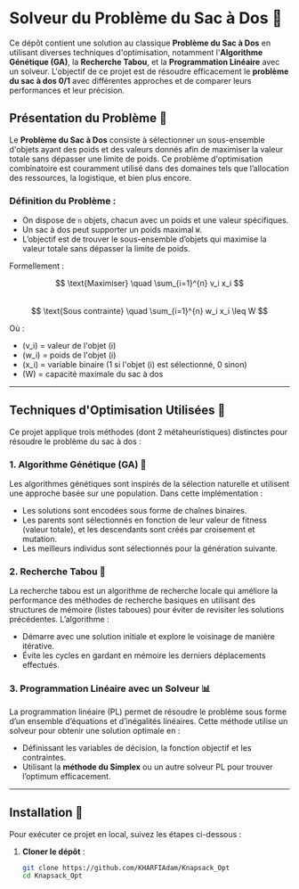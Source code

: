 # Solveur du Problème du Sac à Dos 🚀

Ce dépôt contient une solution au classique **Problème du Sac à Dos** en utilisant diverses techniques d'optimisation, notamment l'**Algorithme Génétique (GA)**, la **Recherche Tabou**, et la **Programmation Linéaire** avec un solveur. L'objectif de ce projet est de résoudre efficacement le **problème du sac à dos 0/1** avec différentes approches et de comparer leurs performances et leur précision.

## Présentation du Problème 🎒

Le **Problème du Sac à Dos** consiste à sélectionner un sous-ensemble d'objets ayant des poids et des valeurs donnés afin de maximiser la valeur totale sans dépasser une limite de poids. Ce problème d'optimisation combinatoire est couramment utilisé dans des domaines tels que l’allocation des ressources, la logistique, et bien plus encore.

### Définition du Problème :
- On dispose de `n` objets, chacun avec un poids et une valeur spécifiques.
- Un sac à dos peut supporter un poids maximal `W`.
- L’objectif est de trouver le sous-ensemble d’objets qui maximise la valeur totale sans dépasser la limite de poids.

Formellement :

$$ \text{Maximiser} \quad \sum_{i=1}^{n} v_i x_i $$  
$$ \text{Sous contrainte} \quad \sum_{i=1}^{n} w_i x_i \leq W $$  

Où :
- \(v_i\) = valeur de l'objet \(i\)
- \(w_i\) = poids de l'objet \(i\)
- \(x_i\) = variable binaire (1 si l'objet \(i\) est sélectionné, 0 sinon)
- \(W\) = capacité maximale du sac à dos

---

## Techniques d'Optimisation Utilisées 🧠

Ce projet applique trois méthodes (dont 2 métaheuristiques) distinctes pour résoudre le problème du sac à dos :

### 1. **Algorithme Génétique (GA)** 🧬

Les algorithmes génétiques sont inspirés de la sélection naturelle et utilisent une approche basée sur une population. Dans cette implémentation :
- Les solutions sont encodées sous forme de chaînes binaires.
- Les parents sont sélectionnés en fonction de leur valeur de fitness (valeur totale), et les descendants sont créés par croisement et mutation.
- Les meilleurs individus sont sélectionnés pour la génération suivante.

### 2. **Recherche Tabou** 🔄

La recherche tabou est un algorithme de recherche locale qui améliore la performance des méthodes de recherche basiques en utilisant des structures de mémoire (listes taboues) pour éviter de revisiter les solutions précédentes. L’algorithme :
- Démarre avec une solution initiale et explore le voisinage de manière itérative.
- Évite les cycles en gardant en mémoire les derniers déplacements effectués.

### 3. **Programmation Linéaire avec un Solveur** 📊

La programmation linéaire (PL) permet de résoudre le problème sous forme d’un ensemble d’équations et d’inégalités linéaires. Cette méthode utilise un solveur pour obtenir une solution optimale en :
- Définissant les variables de décision, la fonction objectif et les contraintes.
- Utilisant la **méthode du Simplex** ou un autre solveur PL pour trouver l’optimum efficacement.

---

## Installation 🔧

Pour exécuter ce projet en local, suivez les étapes ci-dessous :

1. **Cloner le dépôt** :
   ```bash
   git clone https://github.com/KHARFIAdam/Knapsack_Opt
   cd Knapsack_Opt